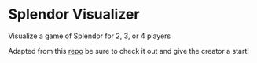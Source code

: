 # Splendor Visualizer

Visualize a game of Splendor for 2, 3, or 4 players

Adapted from this [repo](https://github.com/cestpasphoto/cestpasphoto.github.io/) be sure to check it out and give the creator a start!
